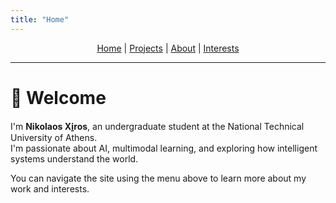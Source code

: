 ```yaml
---
title: "Home"
---
```


<p align="center">
  <a href="/">Home</a> |
  <a href="/projects.html">Projects</a> |
  <a href="/about.html">About</a> |
  <a href="/interests.html">Interests</a>
</p>

---

# 👋 Welcome

I'm **Nikolaos Xi̱ros**, an undergraduate student at the National Technical University of Athens.  
I'm passionate about AI, multimodal learning, and exploring how intelligent systems understand the world.

You can navigate the site using the menu above to learn more about my work and interests.
